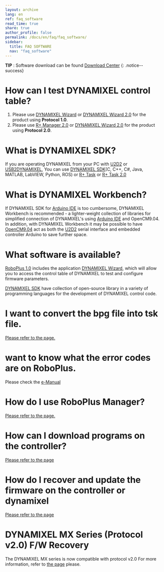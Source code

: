 ```yaml
---
layout: archive
lang: en
ref: faq_software
read_time: true
share: true
author_profile: false
permalink: /docs/en/faq/faq_software/
sidebar:
  title: FAQ SOFTWARE
  nav: "faq_software"
---
```



**TIP** : Software download can be found [Download Center](http://www.robotis.us/software/)
{: .notice--success}

# How can I test DYNAMIXEL control table?
1. Please use [DYNAMIXEL Wizard] or [DYNAMIXEL Wizard 2.0] for the product using **Protocol 1.0**.
2. Please use [R+ Manager 2.0] or [DYNAMIXEL Wizard 2.0] for the product using **Protocol 2.0**.


# What is DYNAMIXEL SDK?
If you are operating DYNAMIXEL from your PC with [U2D2] or [USB2DYNAMIXEL], You can use [DYNAMIXEL SDK](/docs/en/software/dynamixel/dynamixel_sdk/overview/)(C, C++, C#, Java, MATLAB, LabVIEW, Python, ROS) or [R+ Task] or [R+ Task 2.0]


# What is DYNAMIXEL Workbench?
If DYNAMIXEL SDK for [Arduino IDE] is too cumbersome, DYNAMIXEL Workbench is recommended - a lighter-weight collection of libraries for simplified connection of DYNAMIXEL's using [Arduino IDE] and OpenCM9.04. In addition, with DYNAMIXEL Workbench it may be possible to have [OpenCM9.04] act as both the [U2D2] serial interface and embedded controller Arduino to save further space.

# What software is available?
[RoboPlus 1.0](http://www.robotis.us/roboplus1/) includes the application [DYNAMIXEL Wizard], which will allow you to access the control table of DYNAMIXEL to test and configure firmware parameters. <br>

[DYNAMIXEL SDK] have collection of open-source library in a variety of programming languages for the development of DYNAMIXEL control code.

# I want to convert the bpg file into tsk file.
[Please refer to the page.](http://en.robotis.com/model/board.php?bo_table=robotis_faq_en&wr_id=25&sca=SOFTWARE)

#  want to know what the error codes are on RoboPlus.

Please check the [e-Manual](/docs/en/software/rplus1/task/task_misc/#errors)

# How do I use RoboPlus Manager?
[Please refer to the page.](http://en.robotis.com/model/board.php?bo_table=robotis_faq_en&wr_id=28&sca=SOFTWARE)

# How can I download programs on the controller?
[Please refer to the page](http://en.robotis.com/model/board.php?bo_table=robotis_faq_en&wr_id=29&sca=SOFTWARE)

# How do I recover and update the firmware on the controller or dynamixel
[Please refer to the page](http://en.robotis.com/model/board.php?bo_table=robotis_faq_en&wr_id=30&sca=SOFTWARE)

# DYNAMIXEL MX Series (Protocol v2.0) F/W Recovery
The DYNAMIXEL MX series is now compatible with protocol v2.0
For more information, refer to [the page](http://en.robotis.com/model/board.php?bo_table=robotis_faq_en&wr_id=52&sca=SOFTWARE) please.


[USB2DYNAMIXEL]: /docs/en/parts/interface/usb2dynamixel/
[DYNAMIXEL Wizard]: /docs/en/software/rplus1/dynamixel_wizard/
[DYNAMIXEL Wizard 2.0]: /docs/en/software/dynamixel/dynamixel_wizard2/
[OpenCM9.04]: /docs/en/parts/controller/opencm904/
[OpenCM 485 EXP]: /docs/en/parts/controller/opencm485exp/
[R+ Manager 2.0]: /docs/en/software/rplus2/manager/
[DYNAMIXEL SDK]: /docs/en/software/dynamixel/dynamixel_sdk/overview/
[R+ Task]: /docs/en/software/rplus1/task/getting_started/
[R+ Task 2.0]: /docs/en/software/rplus2/task/
[DYNAMIXEL Workbench]: /docs/en/software/dynamixel/dynamixel_workbench/
[Firmware Recovery]: /docs/en/software/dynamixel/dynamixel_wizard2/#firmware-recovery
[U2D2]: /docs/en/parts/interface/u2d2/
[Arduino IDE]: /docs/en/software/arduino_ide/

